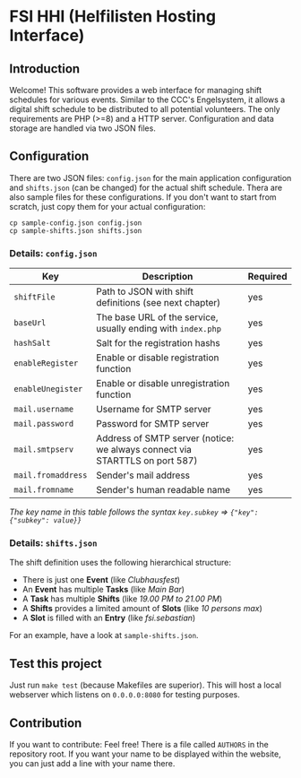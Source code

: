 # FSI HHI (Helfilisten Hosting Interface)

## Introduction
Welcome!
This software provides a web interface for managing shift schedules for various events. Similar to the CCC's Engelsystem, it allows a digital shift schedule to be distributed to all potential volunteers.
The only requirements are PHP (>=8) and a HTTP server. Configuration and data storage are handled via two JSON files.

## Configuration
There are two JSON files: `config.json` for the main application configuration and `shifts.json` (can be changed) for the actual shift schedule. Thera are also sample files for these configurations. If you don't want to start from scratch, just copy them for your actual configuration:

```
cp sample-config.json config.json
cp sample-shifts.json shifts.json
```

### Details: `config.json`
| Key               | Description                                                                 | Required  |
|-------------------|-----------------------------------------------------------------------------|-----------|
| `shiftFile`       | Path to JSON with shift definitions (see next chapter)                      | yes       |
| `baseUrl`         | The base URL of the service, usually ending with `index.php`                | yes       |
| `hashSalt`        | Salt for the registration hashs                                             | yes       |
| `enableRegister`  | Enable or disable registration function                                     | yes       |
| `enableUnegister` | Enable or disable unregistration function                                   | yes       |
| `mail.username`   | Username for SMTP server                                                    | yes       |
| `mail.password`   | Password for SMTP server                                                    | yes       |
| `mail.smtpserv`   | Address of SMTP server (notice: we always connect via STARTTLS on port 587) | yes       |
| `mail.fromaddress`| Sender's mail address                                                       | yes       |
| `mail.fromname`   | Sender's human readable name                                                | yes       |

*The key name in this table follows the syntax `key.subkey` => `{"key": {"subkey": value}}`*

### Details: `shifts.json`
The shift definition uses the following hierarchical structure:
- There is just one **Event** (like *Clubhausfest*)
- An **Event** has multiple **Tasks** (like *Main Bar*)
- A **Task** has multiple **Shifts** (like *19.00 PM to 21.00 PM*)
- A **Shifts** provides a limited amount of **Slots** (like *10 persons max*)
- A **Slot** is filled with an **Entry** (like *fsi.sebastian*)

For an example, have a look at `sample-shifts.json`.

## Test this project
Just run `make test` (because Makefiles are superior). This will host a local webserver which listens on `0.0.0.0:8080` for testing purposes.

## Contribution
If you want to contribute: Feel free! 
There is a file called `AUTHORS` in the repository root. If you want your name to be displayed within the website, you can just add a line with your name there.